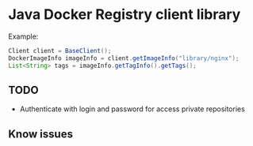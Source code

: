 # Java Docker Registry client library


Example:
```java
Client client = BaseClient();
DockerImageInfo imageInfo = client.getImageInfo("library/nginx");
List<String> tags = imageInfo.getTagInfo().getTags();
```


## TODO
- Authenticate with login and password for access private repositories


## Know issues
